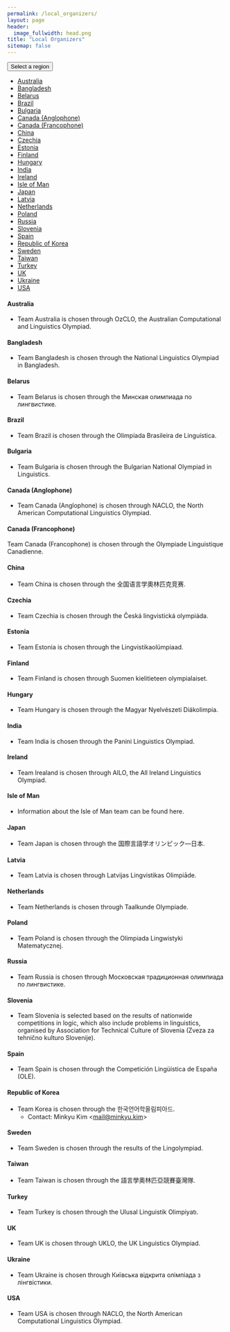 ```yaml
---
permalink: /local_organizers/
layout: page
header:
  image_fullwidth: head.png
title: "Local Organizers"
sitemap: false
---
```


<button href="#" data-dropdown="drop1" aria-controls="drop1" aria-expanded="false" class="button dropdown">Select a region</button><br>
<ul id="drop1" data-dropdown-content class="f-dropdown" aria-hidden="true">
<li><a href="/">Australia</a></li>
<li><a href="/">Bangladesh</a></li>
<li><a href="/">Belarus</a></li>
<li><a href="/">Brazil</a></li>
<li><a href="/">Bulgaria</a></li>
<li><a href="/">Canada (Anglophone)</a></li>
<li><a href="/">Canada (Francophone)</a></li>
<li><a href="/">China</a></li>
<li><a href="/">Czechia</a></li>
<li><a href="/">Estonia</a></li>
<li><a href="/">Finland</a></li>
<li><a href="/">Hungary</a></li>
<li><a href="/">India</a></li>
<li><a href="/">Ireland</a></li>
<li><a href="/">Isle of Man</a></li>
<li><a href="/">Japan</a></li>
<li><a href="/">Latvia</a></li>
<li><a href="/">Netherlands</a></li>
<li><a href="/">Poland</a></li>
<li><a href="/">Russia</a></li>
<li><a href="/">Slovenia</a></li>
<li><a href="/">Spain</a></li>
<li><a href="/">Republic of Korea</a></li>
<li><a href="/">Sweden</a></li>
<li><a href="/">Taiwan</a></li>
<li><a href="/">Turkey</a></li>
<li><a href="/">UK</a></li>
<li><a href="/">Ukraine</a></li>
<li><a href="/">USA</a></li>
</ul>

#### Australia
* Team Australia is chosen through OzCLO, the Australian Computational and Linguistics Olympiad.

#### Bangladesh
* Team Bangladesh is chosen through the National Linguistics Olympiad in Bangladesh.

#### Belarus
* Team Belarus is chosen through the Минская олимпиада по лингвистике.

#### Brazil
* Team Brazil is chosen through the Olimpíada Brasileira de Linguística.

#### Bulgaria
* Team Bulgaria is chosen through the Bulgarian National Olympiad in Linguistics.

#### Canada (Anglophone)
* Team Canada (Anglophone) is chosen through NACLO, the North American Computational Linguistics Olympiad. 

#### Canada (Francophone)
Team Canada (Francophone) is chosen through the Olympiade Linguistique Canadienne.

#### China
* Team China is chosen through the 全国语言学奧林匹克竞赛.

#### Czechia
* Team Czechia is chosen through the Česká lingvistická olympiáda.

#### Estonia
* Team Estonia is chosen through the Lingvistikaolümpiaad.

#### Finland
* Team Finland is chosen through Suomen kielitieteen olympialaiset.

#### Hungary
* Team Hungary is chosen through the Magyar Nyelvészeti Diákolimpia.

#### India
* Team India is chosen through the Panini Linguistics Olympiad.

#### Ireland
* Team Irealand is chosen through AILO, the All Ireland Linguistics Olympiad.

#### Isle of Man
* Information about the Isle of Man team can be found here.

#### Japan
* Team Japan is chosen through the 国際言語学オリンピック―日本.

#### Latvia
* Team Latvia is chosen through Latvijas Lingvistikas Olimpiāde.

#### Netherlands
* Team Netherlands is chosen through Taalkunde Olympiade.

#### Poland
* Team Poland is chosen through the Olimpiada Lingwistyki Matematycznej.

#### Russia
* Team Russia is chosen through Московская традиционная олимпиада по лингвистике.

#### Slovenia
* Team Slovenia is selected based on the results of nationwide competitions in logic, which also include problems in linguistics, organised by Association for Technical Culture of Slovenia (Zveza za tehnično kulturo Slovenije).

#### Spain
* Team Spain is chosen through the Competición Lingüística de España (OLE).

#### Republic of Korea
* Team Korea is chosen through the 한국언어학올림피아드.
	* Contact: Minkyu Kim <[mail@minkyu.kim](mailto:mail@minkyu.kim)>

#### Sweden
* Team Sweden is chosen through the results of the Lingolympiad.

#### Taiwan
* Team Taiwan is chosen through the 語言學奧林匹亞競賽臺灣隊.

#### Turkey
* Team Turkey is chosen through the Ulusal Linguistik Olimpiyatı.

#### UK
* Team UK is chosen through UKLO, the UK Linguistics Olympiad.

#### Ukraine
* Team Ukraine is chosen through Київська відкрита олімпіада з лінгвістики.

#### USA
* Team USA is chosen through NACLO, the North American Computational Linguistics Olympiad.